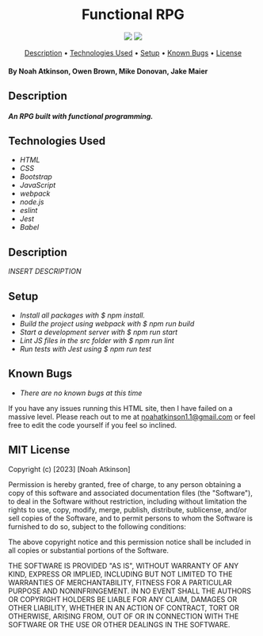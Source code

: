 <h1 align="center">Functional RPG</h1>
  <p align="center">
    <img src="https://img.shields.io/badge/License-MIT-blue.svg" />
    <img src="https://img.shields.io/badge/Version-1.0.0-blue.svg" />
  </p>
  
  <p align="center">
    <a href="#description">Description</a> •
    <a href="#technologies-used">Technologies Used</a> •
    <a href="#Setup">Setup</a> •
    <a href="#known-bugs">Known Bugs</a> •
    <a href="#MIT-license">License</a>
    
  </p>


#### By Noah Atkinson, Owen Brown, Mike Donovan, Jake Maier

## Description
#### _An RPG built with functional programming._

## Technologies Used

* _HTML_
* _CSS_
* _Bootstrap_
* _JavaScript_
* _webpack_
* _node.js_
* _eslint_
* _Jest_
* _Babel_

## Description

_INSERT DESCRIPTION_

## Setup

* _Install all packages with $ npm install._
* _Build the project using webpack with $ npm run build_
* _Start a development server with $ npm run start_
* _Lint JS files in the src folder with $ npm run lint_
* _Run tests with Jest using $ npm run test_ 


## Known Bugs

* _There are no known bugs at this time_


If you have any issues running this HTML site, then I have failed on a massive level. Please reach out to me at noahatkinson1.1@gmail.com or feel free to edit the code yourself if you feel so inclined.

## MIT License

Copyright (c) [2023] [Noah Atkinson]

Permission is hereby granted, free of charge, to any person obtaining a copy
of this software and associated documentation files (the "Software"), to deal
in the Software without restriction, including without limitation the rights
to use, copy, modify, merge, publish, distribute, sublicense, and/or sell
copies of the Software, and to permit persons to whom the Software is
furnished to do so, subject to the following conditions:

The above copyright notice and this permission notice shall be included in all
copies or substantial portions of the Software.

THE SOFTWARE IS PROVIDED "AS IS", WITHOUT WARRANTY OF ANY KIND, EXPRESS OR
IMPLIED, INCLUDING BUT NOT LIMITED TO THE WARRANTIES OF MERCHANTABILITY,
FITNESS FOR A PARTICULAR PURPOSE AND NONINFRINGEMENT. IN NO EVENT SHALL THE
AUTHORS OR COPYRIGHT HOLDERS BE LIABLE FOR ANY CLAIM, DAMAGES OR OTHER
LIABILITY, WHETHER IN AN ACTION OF CONTRACT, TORT OR OTHERWISE, ARISING FROM,
OUT OF OR IN CONNECTION WITH THE SOFTWARE OR THE USE OR OTHER DEALINGS IN THE
SOFTWARE.


